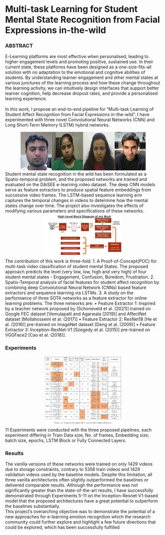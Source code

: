# Multi-task Learning for Student Mental State Recognition from Facial Expressions in-the-wild

### ABSTRACT
E-Learning platforms are most effective when personalised, leading to higher engagement levels and promoting positive, sustained use. In their current state, these platforms have been designed as a one-size-fits-all solution with no adaptation to the emotional and cognitive abilities of students. By understanding learner engagement and other mental states at various junctures of the learning process and how these change throughout the learning activity, we can intuitively design interfaces that support better learner cognition, help decrease dropout rates, and provide a personalised learning experience.
<br><br>
In this work, I propose an end-to-end pipeline for “Multi-task Learning of Student Affect Recognition from Facial Expressions in-the-wild”. I have experimented with three novel Convolutional Neural Networks (CNN) and Long Short-Term Memory (LSTM) hybrid networks. 
<center><img src="Images/DAiSEE.jpg" /></center>
Student mental state recognition in the wild has been formulated as a Spatio-temporal problem, and the proposed networks are trained and evaluated on the DAiSEE e-learning video dataset. The deep CNN models serve as feature extractors to produce spatial feature embeddings from successive video frames. The LSTM-based sequence learning arm captures the temporal changes in videos to determine how the mental states change over time. The project also investigates the effects of modifying various parameters and specifications of these networks.
<br>
<center><img src="Images/block diagram.png" width ="50%" height="50%" /></center>
The contribution of this work is three-fold:
1. A Proof-of-Concept(POC) for multi-task video classification of student mental States. The proposed approach predicts the level (very low, low, high and very
high) of four student mental states - Engagement, Confusion, Boredom, Frustration.
2. Spatio-Temporal analysis of facial features for student affect recognition by combining deep Convolutional Neural Network (CNNs) based feature extractors and
sequence learning via LSTMs.
3. A study on the performance of three SOTA networks as a feature extractor for online learning problems. The three networks are:
• Feature Extractor 1: Inspired by a teacher network proposed by [Schoneveld et al. (2021)] trained on Google FEC dataset [Vemulapalli and Agarwala
(2019)] and AffectNet dataset [Mollahosseini et al. (2017)]
• Feature Extractor 2: ResNet18 [He et al. (2016)] pre-trained on ImageNet dataset [Deng et al. (2009)]
• Feature Extractor 3: Inception-ResNet-V1 [Szegedy et al. (2015)] pre-trained on VGGFace2 [Cao et al. (2018)].

### Experiments
<center><img src="Images/All_Experiments.png" width ="50%" height="50%"/></center>
11 Experiments were conducted with the three proposed pipelines, each experiment differing in Train Data size, No. of frames, Embedding size, batch size, epochs, LSTM Block or Fully Connected Layers. 

### Results
The vanilla versions of these networks were trained on only 1429 videos due to storage constraints, contrary to 5358 train videos and 1429 validation videos used by the baseline models. Despite this limitation, all three vanilla architectures often slightly outperformed the baselines or delivered comparable results. Although the performance was not significantly greater than the state-of-the-art results, I have successfully demonstrated through Experiments 5-11 on the Inception-Resnet-V1-based model that the proposed architectures have a great potential to outperform the baselines substantially.
<br>
This project’s overarching objective was to demonstrate the potential of a new approaches for e-learning emotion recognition which the research community could further
explore and highlight a few future directions that could be explored, which has been
successfully fulfilled
